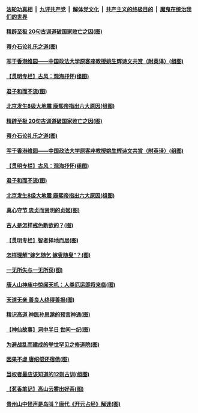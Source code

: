

####  [法轮功真相](../../../../basic/blob/master/README.md?t=07102202) &nbsp;|&nbsp; [九评共产党](../../../../9ping.md/blob/master/README.md?t=07102202) &nbsp;|&nbsp; [解体党文化](../../../../jtdwh.md/blob/master/README.md?t=07102202)  &nbsp;|&nbsp; [共产主义的终极目的](../../../../gczydzjmd.md/blob/master/README.md?t=07102202) &nbsp;|&nbsp; [魔鬼在统治我们的世界](../../../../mgztzwmdsj.md/blob/master/README.md?t=07102202) 

#### [精辟至极 20句古训道破国家败亡之因(图)](../pages/p7/939087.md?t=07102202) 

#### [蒋介石论礼乐之道(图)](../pages/p7/903929.md?t=07102202) 

#### [写于香港维园——中国政法大学原客座教授姚生辉诗文共赏（附英译）(组图)](../pages/p7/938935.md?t=07102202) 

#### [【贯明专栏】古风：观海抒怀(组图)](../pages/p7/939160.md?t=07102202) 

#### [君子和而不流(图)](../pages/p7/938661.md?t=07102202) 

#### [北京发生8级大地震 康熙帝指出六大原因(组图)](../pages/p7/939083.md?t=07102202) 

#### [精辟至极 20句古训道破国家败亡之因(图)](../pages/p7/939087.md?t=07102202) 

#### [蒋介石论礼乐之道(图)](../pages/p7/903929.md?t=07102202) 

#### [写于香港维园——中国政法大学原客座教授姚生辉诗文共赏（附英译）(组图)](../pages/p7/938935.md?t=07102202) 

#### [【贯明专栏】古风：观海抒怀(组图)](../pages/p7/939160.md?t=07102202) 

#### [君子和而不流(图)](../pages/p7/938661.md?t=07102202) 

#### [北京发生8级大地震 康熙帝指出六大原因(组图)](../pages/p7/939083.md?t=07102202) 

#### [真心守节 忠贞而贤明的贞姬(图)](../pages/p7/938969.md?t=07102202) 

#### [古人是怎样戒色断欲的？(图)](../pages/p7/939115.md?t=07102202) 

#### [【贯明专栏】智者择地而居(图)](../pages/p7/938962.md?t=07102202) 

#### [怎样理解“嫁乞随乞 嫁叟随叟”？(图)](../pages/p7/938660.md?t=07102202) 

#### [一无所失与一无所获(图)](../pages/p7/938964.md?t=07102202) 

#### [唐人山神庙中惊闻天机：人类厄运即将来临(图)](../pages/p7/938830.md?t=07102202) 

#### [天道无亲 善良人终得善报(图)](../pages/p7/938657.md?t=07102202) 

#### [精识高道 神医孙思邈的预言神通(图)](../pages/p7/938855.md?t=07102202) 

#### [【神仙故事】洞中半日 世间一纪(图)](../pages/p7/938663.md?t=07102202) 

#### [为避战乱而建成的举世罕见之修道院(图)](../pages/p7/938715.md?t=07102202) 

#### [因果不虚 唐绍偿还宿债(图)](../pages/p7/938656.md?t=07102202) 

#### [当权者最应该知道的12则古训(组图)](../pages/p7/938581.md?t=07102202) 

#### [【茗香笔记】高山云雾出好茶(图)](../pages/p7/938345.md?t=07102202) 

#### [贵州山中怪声是鸟叫？唐代《开元占经》解迷(图)](../pages/p7/938669.md?t=07102202) 

